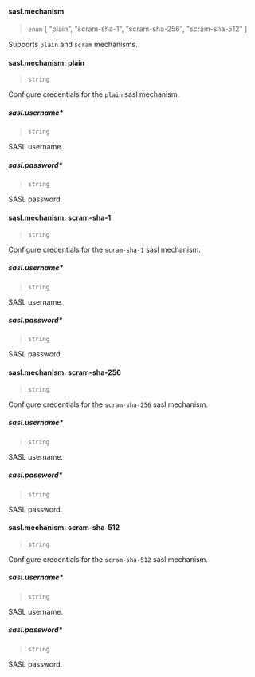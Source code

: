 <!-- markdownlint-disable MD024 -->
#### sasl.mechanism

> `enum` [ "plain", "scram-sha-1", "scram-sha-256", "scram-sha-512" ]

Supports `plain` and `scram` mechanisms.

#### sasl.mechanism: plain

> `string`

Configure credentials for the `plain` sasl mechanism.

##### sasl.username\*

> `string`

SASL username.

##### sasl.password\*

> `string`

SASL password.

#### sasl.mechanism: scram-sha-1

> `string`

Configure credentials for the `scram-sha-1` sasl mechanism.

##### sasl.username\*

> `string`

SASL username.

##### sasl.password\*

> `string`

SASL password.

#### sasl.mechanism: scram-sha-256

> `string`

Configure credentials for the `scram-sha-256` sasl mechanism.

##### sasl.username\*

> `string`

SASL username.

##### sasl.password\*

> `string`

SASL password.

#### sasl.mechanism: scram-sha-512

> `string`

Configure credentials for the `scram-sha-512` sasl mechanism.

##### sasl.username\*

> `string`

SASL username.

##### sasl.password\*

> `string`

SASL password.
